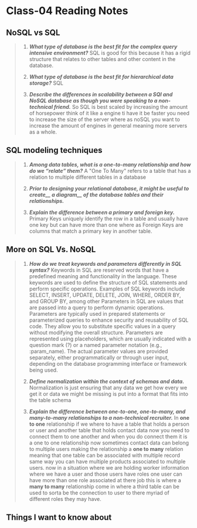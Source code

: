 # Class-04 Reading Notes

## NoSQL vs SQL

> 1. ***What type of database is the best fit for the complex query intensive environment?***
> SQL is good for this because it has a rigid structure that relates to other tables and other content in the database.
>
> 2. ***What type of database is the best fit for hierarchical data storage?***
> SQL
>
> 3. ***Describe the differences in scalability between a SQl and NoSQL database as though you were speaking to a non-technical friend.***
> So SQL is best scaled by increasing the amount of horsepower think of it like a engine ti have it be faster you need to increase the size of the server where 
> as noSQL you want to increase the amount of engines in general meaning more servers as a whole.  
>

## SQL modeling techniques

> 1. ***Among data tables, what is a one-to-many relationship and how do we “relate” them?***
> A "One To Many" refers to a table that has a relation to multiple different tables in a database 
>
> 2. ***Prior to designing your relational database, it might be useful to create__ a diagram__ of the database tables and their relationships.***
>
>
> 3. ***Explain the difference between a primary and foreign key.***
> Primary Keys uniquely identify the row in a table and usually have one key but can have more than one where as Foreign Keys are columns that match a primary 
> key in another table.
>

## More on SQL Vs. NoSQL

> 1. ***How do we treat keywords and parameters differently in SQL syntax?***
> Keywords in SQL are reserved words that have a predefined meaning and functionality in the language. These keywords are used to define the structure of SQL
> statements and perform specific operations. Examples of SQL keywords include SELECT, INSERT, UPDATE, DELETE, JOIN, WHERE, ORDER BY, and GROUP BY, among
> other Parameters in SQL are values that are passed into a query to perform dynamic operations. Parameters are typically used in prepared statements or
> parameterized queries to enhance security and reusability of SQL code. They allow you to substitute specific values in a query without modifying the overall
> structure.
> Parameters are represented using placeholders, which are usually indicated with a question mark (?) or a named parameter notation (e.g., :param_name). The
> actual parameter values are provided separately, either programmatically or through user input, depending on the database programming interface or framework
> being used.
> 2. ***Define normalization within the context of schemas and data.***
> Normalization is just ensuring that any data we get how every we get it or data we might be missing is put into a format that fits into the table schema
>
> 3. ***Explain the difference between one-to-one, one-to-many, and many-to-many relationships to a non-technical recruiter.***
> In **one to one** relationship if we where to have a table that holds a person or user and another table that holds contact data now you need to connect them 
> to one another and when you do connect them it is a one to one relationship now sometimes contact data can belong to multiple users making the relationship a 
> **one to many** relation meaning that one table can be associated with multiple record same way you can have multiple products associated to multiple users. 
> now in a situation where we are holding worker information where we have a user and those users have roles one user can have more than one role associated at 
> there job this is where a **many to many** relationship come in where a third table can be used to sorta be the connection to user to there myriad of 
> different roles they may have.

## Things I want to know about
